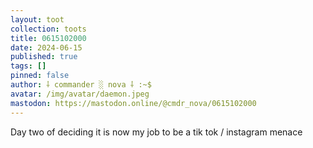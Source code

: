 ```yaml
---
layout: toot
collection: toots
title: 0615102000
date: 2024-06-15
published: true
tags: []
pinned: false
author: ⸸ commander ░ nova ⸸ :~$
avatar: /img/avatar/daemon.jpeg
mastodon: https://mastodon.online/@cmdr_nova/0615102000
---
```


Day two of deciding it is now my job to be a tik tok / instagram menace
